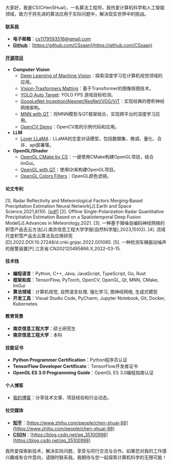 大家好，我是CS(CHenSHuai)，一名算法工程师，我热爱计算机科学和人工智能领域，致力于将先进的算法应用于实际问题中，解决现实世界中的挑战。

#### 联系我
- **电子邮箱**：cs1179593516@gmail.com
- [**Github**](https://github.com/CSsaan)：[https://github.com/CSsaan](https://github.com/CSsaan)

#### [**开源项目**](/my/open-sources/)
- **Computer Vision**
  - [Deep Learning of Machine Vision](https://github.com/CSsaan/Deep-learning-of-machine-vision)：探索深度学习在计算机视觉领域的应用。
  - [Vision-Trasformers Matting](https://github.com/CSsaan/EMA-ViTMatting#ema-vitmatting)：基于Transformer的图像抠图技术。
  - [YOLO Auto Target](https://github.com/CSsaan/YOLO_AutoTarget): YOLO FPS 游戏目标检测。
  - [GoogLeNet Inception/Alexnet/ResNet/VGG/ViT](https://github.com/CSsaan/EMA-GoogLeNet/tree/main)：实现经典的卷积神经网络架构。
  - [MNN with QT](https://github.com/CSsaan/qtMnn)：将MNN模型与QT框架结合，实现跨平台的深度学习应用。
  - [OpenCV Demo](https://github.com/CSsaan/OpenCVtest)：OpenCV库的示例代码和应用。
- **LLM**
  - [Lover LLaMA](https://gitee.com/cehs/lover_llama)：LLaMA的恋爱对话模型，包括数据集、微调、量化、合并、api部署等。
- **OpenGL/Shader**
  - [OpenGL CMake by CS](https://github.com/CSsaan/OpenGL_CMake_CS)：一键使用CMake构建OpenGL项目，结合ImGui。
  - [OpenGL with QT](https://github.com/CSsaan/HelloOpenGL)：使用Qt来构建OpenGL项目。
  - [OpenGL Colors Filters](https://github.com/CSsaan/OpenGL-colors-filters)：OpenGL颜色滤镜。

#### 论文专利
[1]. Radar Reflectivity and Meteorological Factors Merging‐Based Precipitation Estimation Neural Network[J].Earth and Space Science,2021,8(10). [[pdf]](https://agupubs.onlinelibrary.wiley.com/doi/pdf/10.1029/2021EA001811)
[2]. Offline Single-Polarization Radar Quantitative Precipitation Estimation Based on a Spatiotemporal Deep Fusion Model[J].Advances in Meteorology,2021.
[3]. 一种基于降噪自编码神经网络的积雪产品去云方法[J].南京信息工程大学学报(自然科学版),2023,15(02).
[4]. 流域尺度积雪产品去云算法及应用研究[D].2022.DOI:10.27248/d.cnki.gnjqc.2022.001085.
[5]. 一种检测车辆振动噪声的报警装置[P].江苏省:CN202120495866.X,2022-03-15.


#### 技术栈
- **编程语言**：Python, C++, Java, JavaScript, TypeScript, Go, Rust
- **框架和库**：TensorFlow, PyTorch, OpenCV, OpenGL, Qt, MNN, CMake, ImGui
- **算法领域**：计算机视觉, 自然语言处理, 强化学习, 图神经网络, 生成式模型
- **开发工具**：Visual Studio Code, PyCharm, Jupyter Notebook, Git, Docker, Kubernetes

#### 教育背景
- **南京信息工程大学**：硕士研究生
- **南京信息工程大学**：本科

#### 技能证书
- **Python Programmer Certification**：Python程序员认证
- **TensorFlow Developer Certificate**：TensorFlow开发者证书
- **OpenGL ES 3.0 Programming Guide**：OpenGL ES 3.0编程指南认证

#### 个人博客
- [我的博客](https://www.csblog.site/)：分享技术文章、项目经验和行业动态。

#### 社交媒体
- [**知乎**](https://www.zhihu.com/people/chen-shuai-88)：[https://www.zhihu.com/people/chen-shuai-88](https://www.zhihu.com/people/chen-shuai-88)
- [**CSDN**](https://blog.csdn.net/qq_35100998)：[https://blog.csdn.net/qq_35100998](https://blog.csdn.net/qq_35100998)

我热爱探索新技术，解决实际问题，享受与同行交流与合作。如果您对我的工作感兴趣或有合作意向，请随时联系我。我期待与您一起探索计算机科学的无限可能！